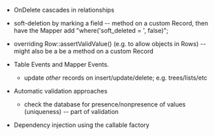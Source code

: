 - OnDelete cascades in relationships

- soft-deletion by marking a field -- method on a custom Record, then have
  the Mapper add "where('soft_deleted = ', false)";

- overriding Row::assertValidValue() (e.g. to allow objects in Rows) -- might
  also be a be a method on a custom Record

- Table Events and Mapper Events.

    - update *other* records on insert/update/delete; e.g. trees/lists/etc

- Automatic validation approaches

    - check the database for presence/nonpresence of values (uniqueness) -- part
      of validation

- Dependency injection using the callable factory
